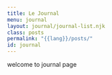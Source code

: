 ```yaml
---
title: Le Journal
menu: journal
layout: journal/journal-list.njk
class: posts
permalink: "{{lang}}/posts/"
id: journal
---
```


welcome to journal page
